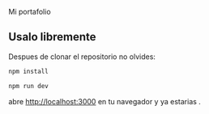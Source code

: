 Mi portafolio

## Usalo libremente

Despues de clonar el repositorio no olvides:

```bash
npm install

```
```bash
npm run dev

```


abre [http://localhost:3000](http://localhost:3000) en tu navegador y ya estarias .


